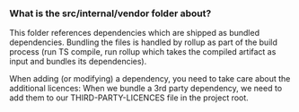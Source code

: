 ### What is the src/internal/vendor folder about?

This folder references dependencies which are shipped as bundled dependencies.
Bundling the files is handled by rollup as part of the build process (run TS compile, run rollup which takes the compiled
artifact as input and bundles its dependencies).

When adding (or modifying) a dependency, you need to take care about the additional licences: When we bundle a 3rd party
dependency, we need to add them to our THIRD-PARTY-LICENCES file in the project root.

